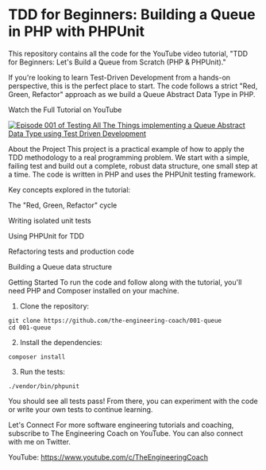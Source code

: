 # TDD for Beginners: Building a Queue in PHP with PHPUnit

This repository contains all the code for the YouTube video tutorial, "TDD for Beginners: Let's Build a Queue from Scratch (PHP & PHPUnit)."

If you're looking to learn Test-Driven Development from a hands-on perspective, this is the perfect place to start. The code follows a strict "Red, Green, Refactor" approach as we build a Queue Abstract Data Type in PHP.

Watch the Full Tutorial on YouTube

[![Episode 001 of Testing All The Things implementing a Queue Abstract Data Type using Test Driven Development](https://img.youtube.com/vi/YEL316oCUew/0.jpg)](https://www.youtube.com/watch?v=YEL316oCUew)

About the Project
This project is a practical example of how to apply the TDD methodology to a real programming problem. We start with a simple, failing test and build out a complete, robust data structure, one small step at a time. The code is written in PHP and uses the PHPUnit testing framework.

Key concepts explored in the tutorial:

The "Red, Green, Refactor" cycle

Writing isolated unit tests

Using PHPUnit for TDD

Refactoring tests and production code

Building a Queue data structure

Getting Started
To run the code and follow along with the tutorial, you'll need PHP and Composer installed on your machine.

1. Clone the repository:

```shell
git clone https://github.com/the-engineering-coach/001-queue
cd 001-queue
```

2. Install the dependencies:

```shell
composer install
```

3. Run the tests:

```shell
./vendor/bin/phpunit
```

You should see all tests pass! From there, you can experiment with the code or write your own tests to continue learning.

Let's Connect
For more software engineering tutorials and coaching, subscribe to The Engineering Coach on YouTube. You can also connect with me on Twitter.

YouTube: https://www.youtube.com/c/TheEngineeringCoach
